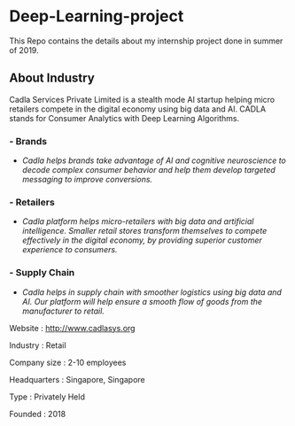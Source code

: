 # Deep-Learning-project
This Repo contains the details about my internship project done in summer of 2019.
## About Industry
Cadla Services Private Limited is a stealth mode AI startup helping micro retailers compete in the digital economy using big data and AI. CADLA stands for Consumer Analytics with Deep Learning Algorithms.
### - Brands
  - *Cadla helps brands take advantage of AI and cognitive neuroscience to decode complex consumer behavior and help them develop targeted messaging to improve conversions.*
### - Retailers 
  - *Cadla platform helps micro-retailers with big data and artificial intelligence. Smaller retail stores transform themselves to compete effectively in the digital economy, by providing superior customer experience to consumers.*
### - Supply Chain 
  - *Cadla helps in supply chain with smoother logistics using big data and AI. Our platform will help ensure a smooth flow of goods from the manufacturer to retail.*

  Website : http://www.cadlasys.org

  Industry : Retail

Company size : 2-10 employees

Headquarters : Singapore, Singapore

Type : Privately Held

Founded : 2018
